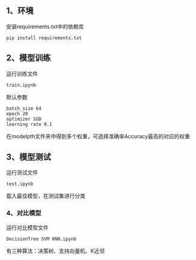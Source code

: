 ## 1、环境

安装requirements.txt中的依赖库

```
pip install requirements.txt
```

## 2、模型训练

运行训练文件

```
train.ipynb
```

默认参数

```
batch_size 64
epoch 20
optimizer SGD
learning rate 0.1
```

在modelpth文件夹中得到多个权重，可选择准确率Accuracy最高的对应的权重

## 3、模型测试

运行测试文件

```
test.ipynb
```

载入最佳模型，在测试集进行分类

### 4、对比模型

运行对比模型文件

```
DecisionTree SVM KNN.ipynb
```

有三种算法：决策树、支持向量机、K近邻
